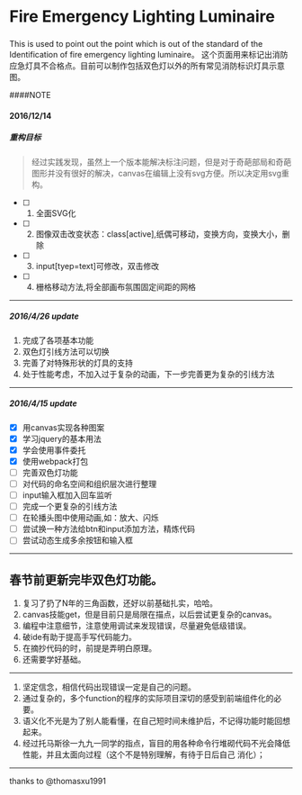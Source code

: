 # Fire Emergency Lighting Luminaire
###
This is used to point out the point which is out of the standard of the Identification of fire emergency lighting luminaire。
这个页面用来标记出消防应急灯具不合格点。目前可以制作包括双色灯以外的所有常见消防标识灯具示意图。

####NOTE
#### 2016/12/14
##### 重构目标
  > 经过实践发现，虽然上一个版本能解决标注问题，但是对于奇葩部局和奇葩图形并没有很好的解决，canvas在编辑上没有svg方便。所以决定用svg重构。
- [ ] 1. 全面SVG化
- [ ] 2. 图像双击改变状态：class[active],纸偶可移动，变换方向，变换大小，删除
- [ ] 3. input[tyep=text]可修改，双击修改
- [ ] 4. 栅格移动方法,将全部画布氛围固定间距的网格

-----
##### 2016/4/26 update
1. 完成了各项基本功能
2. 双色灯引线方法可以切换
3. 完善了对特殊形状的灯具的支持
4. 处于性能考虑，不加入过于复杂的动画，下一步完善更为复杂的引线方法  

------
##### 2016/4/15 update
- [x] 用canvas实现各种图案
- [x] 学习jquery的基本用法
- [x] 学会使用事件委托
- [x] 使用webpack打包
- [ ] 完善双色灯功能
- [ ] 对代码的命名空间和组织层次进行整理
- [ ] input输入框加入回车监听
- [ ] 完成一个更复杂的引线方法
- [ ] 在轮播头图中使用动画,如：放大、闪烁
- [ ] 尝试换一种方法给btn和input添加方法，精炼代码
- [ ] 尝试动态生成多余按钮和输入框

----------------
春节前更新完毕双色灯功能。
----------------------

1. 复习了扔了N年的三角函数，还好以前基础扎实，哈哈。
2. canvas技能get，但是目前只是局限在描点，以后尝试更复杂的canvas。
3. 编程中注意细节，注意使用调试来发现错误，尽量避免低级错误。
4. 破ide有助于提高手写代码能力。
5. 在摘抄代码的时，前提是弄明白原理。
6. 还需要学好基础。

-----
1. 坚定信念，相信代码出现错误一定是自己的问题。
2. 通过复杂的，多个function的程序的实际项目深切的感受到前端组件化的必要。
3. 语义化不光是为了别人能看懂，在自己短时间未维护后，不记得功能时能回想起来。
4. 经过托马斯徐一九九一同学的指点，盲目的用各种命令行堆砌代码不光会降低性能，并且太面向过程（这个不是特别理解，有待于日后自己    消化）；


------
thanks to @thomasxu1991
